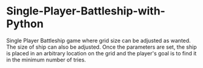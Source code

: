 # Single-Player-Battleship-with-Python

Single Player Battleship game where grid size can be adjusted as wanted.
The size of ship can also be adjusted.
Once the parameters are set, the ship is placed in an arbitrary location on the grid and the player's  goal is to find it in the minimum number of tries.
